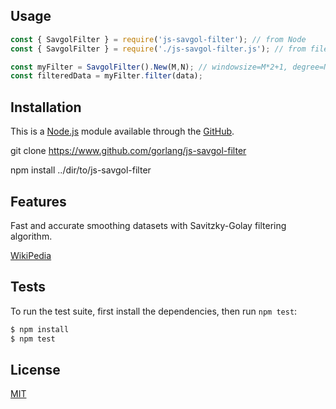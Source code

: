 ## Usage

```js
const { SavgolFilter } = require('js-savgol-filter'); // from Node
const { SavgolFilter } = require('./js-savgol-filter.js'); // from file

const myFilter = SavgolFilter().New(M,N); // windowsize=M*2+1, degree=N+1
const filteredData = myFilter.filter(data); 

```

## Installation

This is a [Node.js](https://nodejs.org/en/) module available through the
[GitHub](https://www.github.com/gorlang/js-savgol-filter).

git clone https://www.github.com/gorlang/js-savgol-filter

npm install ../dir/to/js-savgol-filter

## Features

Fast and accurate smoothing datasets with Savitzky-Golay filtering algorithm.

[WikiPedia](https://en.wikipedia.org/wiki/Savitzky–Golay_filter)


## Tests

To run the test suite, first install the dependencies, then run `npm test`:

```bash
$ npm install
$ npm test
```

## License

[MIT](LICENSE)